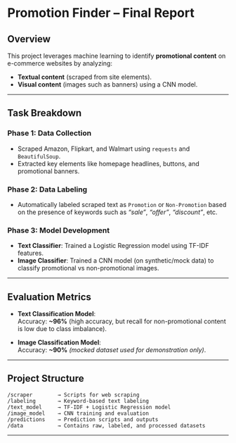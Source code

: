 # Promotion Finder – Final Report

## Overview
This project leverages machine learning to identify **promotional content** on e-commerce websites by analyzing:
- **Textual content** (scraped from site elements).
- **Visual content** (images such as banners) using a CNN model.

---

## Task Breakdown

### Phase 1: Data Collection
- Scraped Amazon, Flipkart, and Walmart using `requests` and `BeautifulSoup`.
- Extracted key elements like homepage headlines, buttons, and promotional banners.

### Phase 2: Data Labeling
- Automatically labeled scraped text as `Promotion` or `Non-Promotion` based on the presence of keywords such as *“sale”*, *“offer”*, *“discount”*, etc.

### Phase 3: Model Development
- **Text Classifier**: Trained a Logistic Regression model using TF-IDF features.
- **Image Classifier**: Trained a CNN model (on synthetic/mock data) to classify promotional vs non-promotional images.

---

## Evaluation Metrics

- **Text Classification Model**:  
  Accuracy: **~96%** (high accuracy, but recall for non-promotional content is low due to class imbalance).

- **Image Classification Model**:  
  Accuracy: **~90%** *(mocked dataset used for demonstration only)*.

---

## Project Structure

```
/scraper        → Scripts for web scraping
/labeling       → Keyword-based text labeling
/text_model     → TF-IDF + Logistic Regression model
/image_model    → CNN training and evaluation
/predictions    → Prediction scripts and outputs
/data           → Contains raw, labeled, and processed datasets
```

---